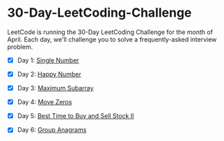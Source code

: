 # 30-Day-LeetCoding-Challenge
LeetCode is running the 30-Day LeetCoding Challenge for the month of April. Each day, we'll challenge you to solve a frequently-asked interview problem.

- [x] Day 1: [Single Number](https://github.com/saikot30/30-Day-LeetCoding-Challenge/blob/master/SingleNumber.java)<br/>
- [x] Day 2: [Happy Number](https://github.com/saikot30/30-Day-LeetCoding-Challenge/blob/master/HappyNumber.java)<br/>
- [x] Day 3: [Maximum Subarray](https://github.com/saikot30/30-Day-LeetCoding-Challenge/blob/master/MaximunSubarray.java)<br/>
- [x] Day 4: [Move Zeros](https://github.com/saikot30/30-Day-LeetCoding-Challenge/blob/master/MoveZeros.java)<br/>
- [x] Day 5: [Best Time to Buy and Sell Stock II](https://github.com/saikot30/30-Day-LeetCoding-Challenge/blob/master/BestTimetoBuyandSellStockII.java)<br/>
- [x] Day 6: [Group Anagrams](https://github.com/saikot30/30-Day-LeetCoding-Challenge/blob/master/GroupAnagrams.java)<br/>
















